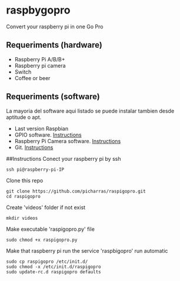 raspbygopro
===========

Convert your raspberry pi in one Go Pro

## Requeriments (hardware)
- Raspberry Pi A/B/B+
- Raspberry pi camera
- Switch
- Coffee or beer

## Requeriments (software)
La mayoria del software aqui listado se puede instalar tambien desde aptitude o apt.
- Last version Raspbian
- GPIO software. [Instructions](http://raspberrypi.stackexchange.com/questions/8220/how-to-correctly-install-the-python-rpi-gpio-library)
- Raspberry Pi Camera software. [Instructions](http://www.raspberrypi.org/learning/python-picamera-setup/)
- Git. [Instructions](http://git-scm.com/)

##Instructions
Conect your raspberry pi by ssh
``` shell
ssh pi@raspberry-pi-IP
```

Clone this repo
``` shell
git clone https://github.com/picharras/raspigopro.git
cd raspigopro
```
Create 'videos' folder if not exist
``` shell
mkdir videos
```

Make executable 'raspigopro.py' file
``` shell
sudo chmod +x raspigopro.py
```
Make that raspberry pi run the service 'raspbigopro' run automatic
``` shell
sudo cp raspigopro /etc/init.d/
sudo chmod -x /etc/init.d/raspigopro
sudo update-rc.d raspigopro defaults
```
